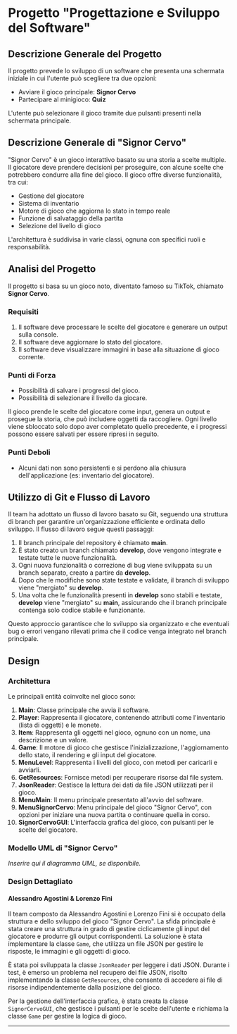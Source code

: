 # Progetto "Progettazione e Sviluppo del Software"

## Descrizione Generale del Progetto

Il progetto prevede lo sviluppo di un software che presenta una schermata iniziale in cui l'utente può scegliere tra due opzioni:

- Avviare il gioco principale: **Signor Cervo**
- Partecipare al minigioco: **Quiz**

L'utente può selezionare il gioco tramite due pulsanti presenti nella schermata principale.

## Descrizione Generale di "Signor Cervo"

"Signor Cervo" è un gioco interattivo basato su una storia a scelte multiple. Il giocatore deve prendere decisioni per proseguire, con alcune scelte che potrebbero condurre alla fine del gioco. Il gioco offre diverse funzionalità, tra cui:

- Gestione del giocatore
- Sistema di inventario
- Motore di gioco che aggiorna lo stato in tempo reale
- Funzione di salvataggio della partita
- Selezione del livello di gioco

L'architettura è suddivisa in varie classi, ognuna con specifici ruoli e responsabilità.

## Analisi del Progetto

Il progetto si basa su un gioco noto, diventato famoso su TikTok, chiamato **Signor Cervo**.

### Requisiti

1. Il software deve processare le scelte del giocatore e generare un output sulla console.
2. Il software deve aggiornare lo stato del giocatore.
3. Il software deve visualizzare immagini in base alla situazione di gioco corrente.

### Punti di Forza

- Possibilità di salvare i progressi del gioco.
- Possibilità di selezionare il livello da giocare.

Il gioco prende le scelte del giocatore come input, genera un output e prosegue la storia, che può includere oggetti da raccogliere. Ogni livello viene sbloccato solo dopo aver completato quello precedente, e i progressi possono essere salvati per essere ripresi in seguito.

### Punti Deboli

- Alcuni dati non sono persistenti e si perdono alla chiusura dell'applicazione (es: inventario del giocatore).

## Utilizzo di Git e Flusso di Lavoro

Il team ha adottato un flusso di lavoro basato su Git, seguendo una struttura di branch per garantire un'organizzazione efficiente e ordinata dello sviluppo. Il flusso di lavoro segue questi passaggi:

1. Il branch principale del repository è chiamato **main**.
2. È stato creato un branch chiamato **develop**, dove vengono integrate e testate tutte le nuove funzionalità.
3. Ogni nuova funzionalità o correzione di bug viene sviluppata su un branch separato, creato a partire da **develop**.
4. Dopo che le modifiche sono state testate e validate, il branch di sviluppo viene "mergiato" su **develop**.
5. Una volta che le funzionalità presenti in **develop** sono stabili e testate, **develop** viene "mergiato" su **main**, assicurando che il branch principale contenga solo codice stabile e funzionante.

Questo approccio garantisce che lo sviluppo sia organizzato e che eventuali bug o errori vengano rilevati prima che il codice venga integrato nel branch principale.

## Design

### Architettura

Le principali entità coinvolte nel gioco sono:

1. **Main**: Classe principale che avvia il software.
2. **Player**: Rappresenta il giocatore, contenendo attributi come l'inventario (lista di oggetti) e le monete.
3. **Item**: Rappresenta gli oggetti nel gioco, ognuno con un nome, una descrizione e un valore.
4. **Game**: Il motore di gioco che gestisce l'inizializzazione, l'aggiornamento dello stato, il rendering e gli input del giocatore.
5. **MenuLevel**: Rappresenta i livelli del gioco, con metodi per caricarli e avviarli.
6. **GetResources**: Fornisce metodi per recuperare risorse dal file system.
7. **JsonReader**: Gestisce la lettura dei dati da file JSON utilizzati per il gioco.
8. **MenuMain**: Il menu principale presentato all'avvio del software.
9. **MenuSignorCervo**: Menu principale del gioco "Signor Cervo", con opzioni per iniziare una nuova partita o continuare quella in corso.
10. **SignorCervoGUI**: L'interfaccia grafica del gioco, con pulsanti per le scelte del giocatore.

### Modello UML di "Signor Cervo"

*Inserire qui il diagramma UML, se disponibile.*

### Design Dettagliato

#### Alessandro Agostini & Lorenzo Fini

Il team composto da Alessandro Agostini e Lorenzo Fini si è occupato della struttura e dello sviluppo del gioco "Signor Cervo". La sfida principale è stata creare una struttura in grado di gestire ciclicamente gli input del giocatore e produrre gli output corrispondenti. La soluzione è stata implementare la classe `Game`, che utilizza un file JSON per gestire le risposte, le immagini e gli oggetti di gioco.

È stata poi sviluppata la classe `JsonReader` per leggere i dati JSON. Durante i test, è emerso un problema nel recupero dei file JSON, risolto implementando la classe `GetResources`, che consente di accedere ai file di risorse indipendentemente dalla posizione del gioco.

Per la gestione dell'interfaccia grafica, è stata creata la classe `SignorCervoGUI`, che gestisce i pulsanti per le scelte dell'utente e richiama la classe `Game` per gestire la logica di gioco.

---

